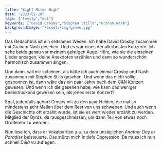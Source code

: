 ```yaml
---
title: "Eight Miles High"
date: "2023-01-20"
tags: ["levity","obi"]
keywords: ["David Crosby","Stephen Stills","Graham Nash"]
backgroundImage: "/assets/img/grave.jpg"
---
```

Das Gedächtnis ist ein seltsames Wesen. Ich habe David Crosby zusammen mit Graham Nash gesehen. Und es war eines der allerbesten Konzerte. Ich sehe beide genau vor meinem geistigen Auge. Höre, wie sie die einzelnen Lieder ansagen, kleine Anekdoten erzählen und dann so wunderschön harmonisch zusammen singen.

Und dann, will mir scheinen, als hätte ich auch einmal Crosby und Nash zusammen mit Stephen Stills gesehen. Und wenn das nicht völlig gesponnen ist, dann wäre das ein paar Jahre nach dem C&N Konzert gewesen. Und wenn ich die gesehen habe, wie kann das weniger beeindruckend gewesen sein, als jenes erste Konzert? 

Egal, jedenfalls gehört Crosby mit zu den paar Helden, die mal so mindestens acht Meilen über dem Rest von uns schweben. Und auch wenn die Geschichte oft erzählt wurde, ist sie es wert wieder erzählt zu werden. Mitglied der Byrds, da rausgeschmissen, um dann Teil von etwas noch Größerem zu werden.

Nun lese ich, dass er Vokalpartien u.a. zu dem unsäglichen *Another Day in Paradise* beisteuerte. Das stürzt mich in tiefe Depression. Da muss ich nun schnell *Déjà vu* auflegen.

